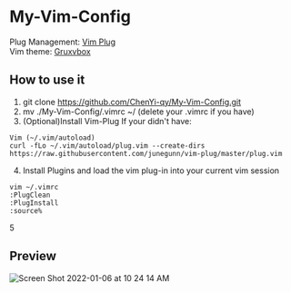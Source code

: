 # My-Vim-Config
Plug Management: [Vim Plug](https://github.com/junegunn/vim-plug)  
Vim theme: [Gruxvbox](https://github.com/morhetz/gruvbox)

## How to use it
1. git clone https://github.com/ChenYi-qy/My-Vim-Config.git
2. mv ./My-Vim-Config/.vimrc ~/ (delete your .vimrc if you have)
3. (Optional)Install Vim-Plug If your didn't have:
```
Vim (~/.vim/autoload)
curl -fLo ~/.vim/autoload/plug.vim --create-dirs https://raw.githubusercontent.com/junegunn/vim-plug/master/plug.vim
```
4. Install Plugins and load the vim plug-in into your current vim session
```
vim ~/.vimrc
:PlugClean
:PlugInstall
:source%
```
5


## Preview
![Screen Shot 2022-01-06 at 10 24 14 AM](https://user-images.githubusercontent.com/58657543/148318127-b445176e-12cc-44bd-9fa6-f05fd96f7e08.png)
